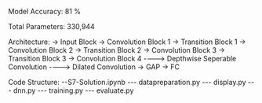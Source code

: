 Model Accuracy: 81 %

Total Parameters: 330,944

Architecture:
-> Input Block </n>
-> Convolution Block 1
-> Transition Block 1
-> Convolution Block 2
-> Transition Block 2
-> Convolution Block 3
-> Transition Block 3
-> Convolution Block 4
----> Depthwise Seperable Convolution
----> Dilated Convolution
-> GAP
-> FC

Code Structure:
--S7-Solution.ipynb
--- datapreparation.py
--- display.py
--- dnn.py
--- training.py
--- evaluate.py
